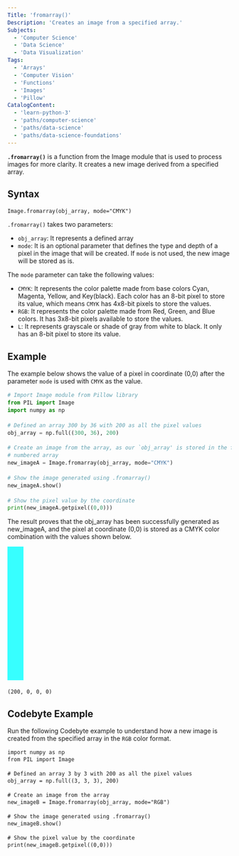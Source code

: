 ```yaml
---
Title: 'fromarray()'
Description: 'Creates an image from a specified array.'
Subjects:
  - 'Computer Science'
  - 'Data Science'
  - 'Data Visualization'
Tags:
  - 'Arrays'
  - 'Computer Vision'
  - 'Functions'
  - 'Images'
  - 'Pillow'
CatalogContent:
  - 'learn-python-3'
  - 'paths/computer-science'
  - 'paths/data-science'
  - 'paths/data-science-foundations'
---
```


**`.fromarray()`** is a function from the Image module that is used to process images for more clarity. It creates a new image derived from a specified array.

## Syntax

```pseudo
Image.fromarray(obj_array, mode="CMYK")
```

`.fromarray()` takes two parameters:

- `obj_array`: It represents a defined array
- `mode`: It is an optional parameter that defines the type and depth of a pixel in the image that will be created. If `mode` is not used, the new image will be stored as is.

The `mode` parameter can take the following values:
- `CMYK`: It represents the color palette made from base colors Cyan, Magenta, Yellow, and Key(black). Each color has an 8-bit pixel to store its value, which means `CMYK` has 4x8-bit pixels to store the values.
- `RGB`: It represents the color palette made from Red, Green, and Blue colors. It has 3x8-bit pixels available to store the values.
- `L`: It represents grayscale or shade of gray from white to black. It only has an 8-bit pixel to store its value.

## Example

The example below shows the value of a pixel in coordinate (0,0) after the parameter `mode` is used with `CMYK` as the value.

```py
# Import Image module from Pillow library
from PIL import Image
import numpy as np

# Defined an array 300 by 36 with 200 as all the pixel values
obj_array = np.full((300, 36), 200)

# Create an image from the array, as our `obj_array' is stored in the form of a
# numbered array
new_imageA = Image.fromarray(obj_array, mode="CMYK")

# Show the image generated using .fromarray()
new_imageA.show()

# Show the pixel value by the coordinate
print(new_imageA.getpixel((0,0)))
```

The result proves that the obj_array has been successfully generated as new_imageA, and the pixel at coordinate (0,0) is stored as a CMYK color combination with the values shown below.

![Image generated by fromarray function](https://raw.githubusercontent.com/Codecademy/docs/main/media/pillow-fromarray.jpeg)

```shell
(200, 0, 0, 0)
```

## Codebyte Example

Run the following Codebyte example to understand how a new image is created from the specified array in the `RGB` color format.

```codebyte/python
import numpy as np
from PIL import Image

# Defined an array 3 by 3 with 200 as all the pixel values
obj_array = np.full((3, 3, 3), 200)

# Create an image from the array
new_imageB = Image.fromarray(obj_array, mode="RGB")

# Show the image generated using .fromarray()
new_imageB.show()

# Show the pixel value by the coordinate
print(new_imageB.getpixel((0,0)))
```
